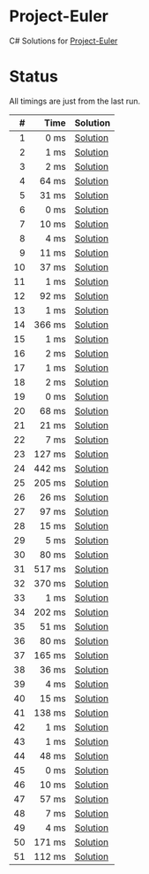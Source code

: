 # Project-Euler
C# Solutions for [Project-Euler](https://projecteuler.net/problems)

# Status
All timings are just from the last run.

| # | Time | Solution | 
| ---: | ---: | --- |
| 1 | 0 ms | [Solution](https://github.com/FrankyS/project-euler/blob/master/Solutions/Problem001.cs) |
| 2 | 1 ms | [Solution](https://github.com/FrankyS/project-euler/blob/master/Solutions/Problem002.cs) |
| 3 | 2 ms | [Solution](https://github.com/FrankyS/project-euler/blob/master/Solutions/Problem003.cs) |
| 4 | 64 ms | [Solution](https://github.com/FrankyS/project-euler/blob/master/Solutions/Problem004.cs) |
| 5 | 31 ms | [Solution](https://github.com/FrankyS/project-euler/blob/master/Solutions/Problem005.cs) |
| 6 | 0 ms | [Solution](https://github.com/FrankyS/project-euler/blob/master/Solutions/Problem006.cs) |
| 7 | 10 ms | [Solution](https://github.com/FrankyS/project-euler/blob/master/Solutions/Problem007.cs) |
| 8 | 4 ms | [Solution](https://github.com/FrankyS/project-euler/blob/master/Solutions/Problem008.cs) |
| 9 | 11 ms | [Solution](https://github.com/FrankyS/project-euler/blob/master/Solutions/Problem009.cs) |
| 10 | 37 ms | [Solution](https://github.com/FrankyS/project-euler/blob/master/Solutions/Problem010.cs) |
| 11 | 1 ms | [Solution](https://github.com/FrankyS/project-euler/blob/master/Solutions/Problem011.cs) |
| 12 | 92 ms | [Solution](https://github.com/FrankyS/project-euler/blob/master/Solutions/Problem012.cs) |
| 13 | 1 ms | [Solution](https://github.com/FrankyS/project-euler/blob/master/Solutions/Problem013.cs) |
| 14 | 366 ms | [Solution](https://github.com/FrankyS/project-euler/blob/master/Solutions/Problem014.cs) |
| 15 | 1 ms | [Solution](https://github.com/FrankyS/project-euler/blob/master/Solutions/Problem015.cs) |
| 16 | 2 ms | [Solution](https://github.com/FrankyS/project-euler/blob/master/Solutions/Problem016.cs) |
| 17 | 1 ms | [Solution](https://github.com/FrankyS/project-euler/blob/master/Solutions/Problem017.cs) |
| 18 | 2 ms | [Solution](https://github.com/FrankyS/project-euler/blob/master/Solutions/Problem018.cs) |
| 19 | 0 ms | [Solution](https://github.com/FrankyS/project-euler/blob/master/Solutions/Problem019.cs) |
| 20 | 68 ms | [Solution](https://github.com/FrankyS/project-euler/blob/master/Solutions/Problem020.cs) |
| 21 | 21 ms | [Solution](https://github.com/FrankyS/project-euler/blob/master/Solutions/Problem021.cs) |
| 22 | 7 ms | [Solution](https://github.com/FrankyS/project-euler/blob/master/Solutions/Problem022.cs) |
| 23 | 127 ms | [Solution](https://github.com/FrankyS/project-euler/blob/master/Solutions/Problem023.cs) |
| 24 | 442 ms | [Solution](https://github.com/FrankyS/project-euler/blob/master/Solutions/Problem024.cs) |
| 25 | 205 ms | [Solution](https://github.com/FrankyS/project-euler/blob/master/Solutions/Problem025.cs) |
| 26 | 26 ms | [Solution](https://github.com/FrankyS/project-euler/blob/master/Solutions/Problem026.cs) |
| 27 | 97 ms | [Solution](https://github.com/FrankyS/project-euler/blob/master/Solutions/Problem027.cs) |
| 28 | 15 ms | [Solution](https://github.com/FrankyS/project-euler/blob/master/Solutions/Problem028.cs) |
| 29 | 5 ms | [Solution](https://github.com/FrankyS/project-euler/blob/master/Solutions/Problem029.cs) |
| 30 | 80 ms | [Solution](https://github.com/FrankyS/project-euler/blob/master/Solutions/Problem030.cs) |
| 31 | 517 ms | [Solution](https://github.com/FrankyS/project-euler/blob/master/Solutions/Problem031.cs) |
| 32 | 370 ms | [Solution](https://github.com/FrankyS/project-euler/blob/master/Solutions/Problem032.cs) |
| 33 | 1 ms | [Solution](https://github.com/FrankyS/project-euler/blob/master/Solutions/Problem033.cs) |
| 34 | 202 ms | [Solution](https://github.com/FrankyS/project-euler/blob/master/Solutions/Problem034.cs) |
| 35 | 51 ms | [Solution](https://github.com/FrankyS/project-euler/blob/master/Solutions/Problem035.cs) |
| 36 | 80 ms | [Solution](https://github.com/FrankyS/project-euler/blob/master/Solutions/Problem036.cs) |
| 37 | 165 ms | [Solution](https://github.com/FrankyS/project-euler/blob/master/Solutions/Problem037.cs) |
| 38 | 36 ms | [Solution](https://github.com/FrankyS/project-euler/blob/master/Solutions/Problem038.cs) |
| 39 | 4 ms | [Solution](https://github.com/FrankyS/project-euler/blob/master/Solutions/Problem039.cs) |
| 40 | 15 ms | [Solution](https://github.com/FrankyS/project-euler/blob/master/Solutions/Problem040.cs) |
| 41 | 138 ms | [Solution](https://github.com/FrankyS/project-euler/blob/master/Solutions/Problem041.cs) |
| 42 | 1 ms | [Solution](https://github.com/FrankyS/project-euler/blob/master/Solutions/Problem042.cs) |
| 43 | 1 ms | [Solution](https://github.com/FrankyS/project-euler/blob/master/Solutions/Problem043.cs) |
| 44 | 48 ms | [Solution](https://github.com/FrankyS/project-euler/blob/master/Solutions/Problem044.cs) |
| 45 | 0 ms | [Solution](https://github.com/FrankyS/project-euler/blob/master/Solutions/Problem045.cs) |
| 46 | 10 ms | [Solution](https://github.com/FrankyS/project-euler/blob/master/Solutions/Problem046.cs) |
| 47 | 57 ms | [Solution](https://github.com/FrankyS/project-euler/blob/master/Solutions/Problem047.cs) |
| 48 | 7 ms | [Solution](https://github.com/FrankyS/project-euler/blob/master/Solutions/Problem048.cs) |
| 49 | 4 ms | [Solution](https://github.com/FrankyS/project-euler/blob/master/Solutions/Problem049.cs) |
| 50 | 171 ms | [Solution](https://github.com/FrankyS/project-euler/blob/master/Solutions/Problem050.cs) |
| 51 | 112 ms | [Solution](https://github.com/FrankyS/project-euler/blob/master/Solutions/Problem051.cs) |
